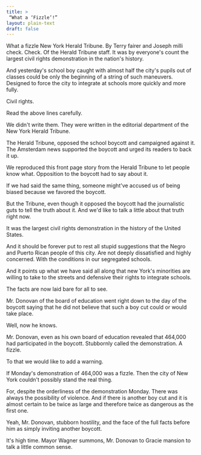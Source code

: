 ```yaml
---
title: >
 “What a ‘Fizzle’!”
layout: plain-text
draft: false
---
```

What a fizzle New York Herald Tribune. By Terry fairer and Joseph milli check. Check. Of the Herald Tribune staff. It was by everyone's count the largest civil rights demonstration in the nation's history.

And yesterday's school boy caught with almost half the city's pupils out of classes could be only the beginning of a string of such maneuvers. Designed to force the city to integrate at schools more quickly and more fully. 

Civil rights. 

Read the above lines carefully. 

We didn't write them. They were written in the editorial department of the New York Herald Tribune. 

The Herald Tribune, opposed the school boycott and campaigned against it. The Amsterdam news supported the boycott and urged its readers to back it up. 

We reproduced this front page story from the Herald Tribune to let people know what. Opposition to the boycott had to say about it. 

If we had said the same thing, someone might've accused us of being biased because we favored the boycott. 

But the Tribune, even though it opposed the boycott had the journalistic guts to tell the truth about it. And we'd like to talk a little about that truth right now. 

It was the largest civil rights demonstration in the history of the United States.

And it should be forever put to rest all stupid suggestions that the Negro and Puerto Rican people of this city. Are not deeply dissatisfied and highly concerned. With the conditions in our segregated schools.

And it points up what we have said all along that new York's minorities are willing to take to the streets and defensive their rights to integrate schools. 

The facts are now laid bare for all to see. 

Mr. Donovan of the board of education went right down to the day of the boycott saying that he did not believe that such a boy cut could or would take place. 

Well, now he knows. 

Mr. Donovan, even as his own board of education revealed that 464,000 had participated in the boycott. Stubbornly called the demonstration. A fizzle. 

To that we would like to add a warning. 

If Monday's demonstration of 464,000 was a fizzle. Then the city of New York couldn't possibly stand the real thing. 

For, despite the orderliness of the demonstration Monday. There was always the possibility of violence. And if there is another boy cut and it is almost certain to be twice as large and therefore twice as dangerous as the first one. 

Yeah, Mr. Donovan, stubborn hostility, and the face of the full facts before him as simply inviting another boycott. 

It's high time. Mayor Wagner summons, Mr. Donovan to Gracie mansion to talk a little common sense.